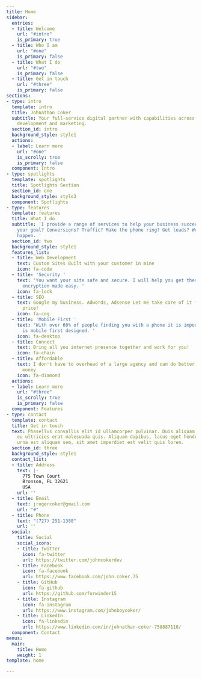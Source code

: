 ```yaml
---
title: Home
sidebar:
  entries:
  - title: Welcome
    url: "#intro"
    is_primary: true
  - title: Who I am
    url: "#one"
    is_primary: false
  - title: What I do
    url: "#two"
    is_primary: false
  - title: Get in touch
    url: "#three"
    is_primary: false
sections:
- type: intro
  template: intro
  title: Johnathan Coker
  subtitle: Your full-service digital partner with capabilities across web design,
    development and marketing.
  section_id: intro
  background_style: style1
  actions:
  - label: Learn more
    url: "#one"
    is_scrolly: true
    is_primary: false
  component: Intro
- type: spotlights
  template: spotlights
  title: Spotlights Section
  section_id: one
  background_style: style3
  component: Spotlights
- type: features
  template: features
  title: What I do
  subtitle: 'I provide a range of services to help your business succeed. What is
    your goal? Conversions? Traffic? Make the phone ring? Get leads? We can make it
    happen. '
  section_id: two
  background_style: style1
  features_list:
  - title: Web Development
    text: Custom Sites Built with your customer in mine
    icon: fa-code
  - title: 'Security '
    text: 'You want your site safe and secure. I will help you get there. https and
      encryption made easy. '
    icon: fa-lock
  - title: SEO
    text: Google my business. Adwords, Adsense Let me take care of it for a very affordable
      price!
    icon: fa-cog
  - title: 'Mobile First '
    text: 'With over 60% of people finding you with a phone it is important your site
      is mobile first designed. '
    icon: fa-desktop
  - title: Connect
    text: Bring all you internet presence together and work for you!
    icon: fa-chain
  - title: Affordable
    text: I don't have to overhead of a large agency and can do better work fro less
      money
    icon: fa-diamond
  actions:
  - label: Learn more
    url: "#three"
    is_scrolly: true
    is_primary: false
  component: Features
- type: contact
  template: contact
  title: Get in touch
  text: Phasellus convallis elit id ullamcorper pulvinar. Duis aliquam turpis mauris,
    eu ultricies erat malesuada quis. Aliquam dapibus, lacus eget hendrerit bibendum,
    urna est aliquam sem, sit amet imperdiet est velit quis lorem.
  section_id: three
  background_style: style1
  contact_list:
  - title: Address
    text: |-
      775 Town Court
      Bronson, FL 32621
      USA
    url: ''
  - title: Email
    text: jrogercoker@gmail.com
    url: "#"
  - title: Phone
    text: "(727) 251-1388"
    url: ''
  social:
    title: Social
    social_icons:
    - title: Twitter
      icon: fa-twitter
      url: https://twitter.com/johncokerdev
    - title: Facebook
      icon: fa-facebook
      url: https://www.facebook.com/john.coker.75
    - title: GitHub
      icon: fa-github
      url: https://github.com/forwinder15
    - title: Instagram
      icon: fa-instagram
      url: https://www.instagram.com/johnboycoker/
    - title: LinkedIn
      icon: fa-linkedin
      url: https://www.linkedin.com/in/johnathan-coker-758887110/
  component: Contact
menus:
  main:
    title: Home
    weight: 1
template: home

---
```

